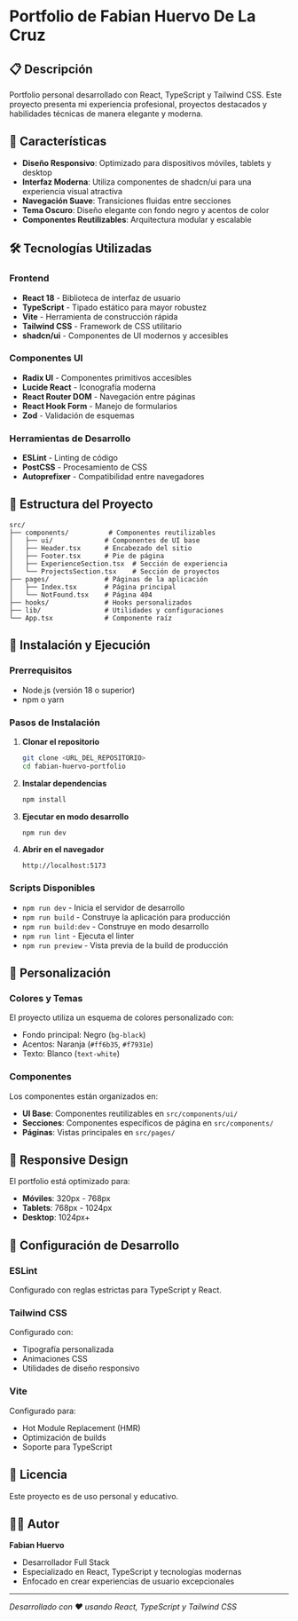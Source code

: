 # Portfolio de Fabian Huervo De La Cruz

## 📋 Descripción

Portfolio personal desarrollado con React, TypeScript y Tailwind CSS. Este proyecto presenta mi experiencia profesional, proyectos destacados y habilidades técnicas de manera elegante y moderna.

## 🚀 Características

- **Diseño Responsivo**: Optimizado para dispositivos móviles, tablets y desktop
- **Interfaz Moderna**: Utiliza componentes de shadcn/ui para una experiencia visual atractiva
- **Navegación Suave**: Transiciones fluidas entre secciones
- **Tema Oscuro**: Diseño elegante con fondo negro y acentos de color
- **Componentes Reutilizables**: Arquitectura modular y escalable

## 🛠️ Tecnologías Utilizadas

### Frontend
- **React 18** - Biblioteca de interfaz de usuario
- **TypeScript** - Tipado estático para mayor robustez
- **Vite** - Herramienta de construcción rápida
- **Tailwind CSS** - Framework de CSS utilitario
- **shadcn/ui** - Componentes de UI modernos y accesibles

### Componentes UI
- **Radix UI** - Componentes primitivos accesibles
- **Lucide React** - Iconografía moderna
- **React Router DOM** - Navegación entre páginas
- **React Hook Form** - Manejo de formularios
- **Zod** - Validación de esquemas

### Herramientas de Desarrollo
- **ESLint** - Linting de código
- **PostCSS** - Procesamiento de CSS
- **Autoprefixer** - Compatibilidad entre navegadores

## 📁 Estructura del Proyecto

```
src/
├── components/          # Componentes reutilizables
│   ├── ui/             # Componentes de UI base
│   ├── Header.tsx      # Encabezado del sitio
│   ├── Footer.tsx      # Pie de página
│   ├── ExperienceSection.tsx  # Sección de experiencia
│   └── ProjectsSection.tsx    # Sección de proyectos
├── pages/              # Páginas de la aplicación
│   ├── Index.tsx       # Página principal
│   └── NotFound.tsx    # Página 404
├── hooks/              # Hooks personalizados
├── lib/                # Utilidades y configuraciones
└── App.tsx             # Componente raíz
```

## 🚀 Instalación y Ejecución

### Prerrequisitos
- Node.js (versión 18 o superior)
- npm o yarn

### Pasos de Instalación

1. **Clonar el repositorio**
   ```bash
   git clone <URL_DEL_REPOSITORIO>
   cd fabian-huervo-portfolio
   ```

2. **Instalar dependencias**
   ```bash
   npm install
   ```

3. **Ejecutar en modo desarrollo**
   ```bash
   npm run dev
   ```

4. **Abrir en el navegador**
   ```
   http://localhost:5173
   ```

### Scripts Disponibles

- `npm run dev` - Inicia el servidor de desarrollo
- `npm run build` - Construye la aplicación para producción
- `npm run build:dev` - Construye en modo desarrollo
- `npm run lint` - Ejecuta el linter
- `npm run preview` - Vista previa de la build de producción

## 🎨 Personalización

### Colores y Temas
El proyecto utiliza un esquema de colores personalizado con:
- Fondo principal: Negro (`bg-black`)
- Acentos: Naranja (`#ff6b35`, `#f7931e`)
- Texto: Blanco (`text-white`)

### Componentes
Los componentes están organizados en:
- **UI Base**: Componentes reutilizables en `src/components/ui/`
- **Secciones**: Componentes específicos de página en `src/components/`
- **Páginas**: Vistas principales en `src/pages/`

## 📱 Responsive Design

El portfolio está optimizado para:
- **Móviles**: 320px - 768px
- **Tablets**: 768px - 1024px
- **Desktop**: 1024px+

## 🔧 Configuración de Desarrollo

### ESLint
Configurado con reglas estrictas para TypeScript y React.

### Tailwind CSS
Configurado con:
- Tipografía personalizada
- Animaciones CSS
- Utilidades de diseño responsivo

### Vite
Configurado para:
- Hot Module Replacement (HMR)
- Optimización de builds
- Soporte para TypeScript

## 📄 Licencia

Este proyecto es de uso personal y educativo.

## 👨‍💻 Autor

**Fabian Huervo**
- Desarrollador Full Stack
- Especializado en React, TypeScript y tecnologías modernas
- Enfocado en crear experiencias de usuario excepcionales

---

*Desarrollado con ❤️ usando React, TypeScript y Tailwind CSS*

